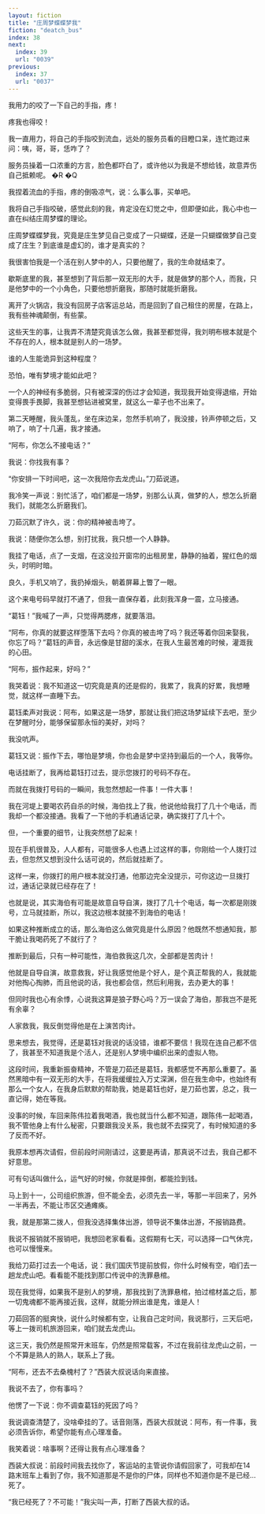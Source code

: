 ```yaml
---
layout: fiction
title: "庄周梦蝶蝶梦我"
fiction: "deatch_bus"
index: 38
next:
  index: 39
  url: "0039"
previous:
  index: 37
  url: "0037"
---
```

我用力的咬了一下自己的手指，疼！

疼我也得咬！

我一直用力，将自己的手指咬到流血，远处的服务员看的目瞪口呆，连忙跑过来问：咦，哥，哥，恁咋了？

服务员操着一口浓重的方言，脸色都吓白了，或许他以为我是不想给钱，故意弄伤自己抵赖呢。 �R �Q

我捏着流血的手指，疼的倒吸凉气，说：么事么事，买单吧。

我将自己手指咬破，感觉此刻的我，肯定没在幻觉之中，但即便如此，我心中也一直在纠结庄周梦蝶的理论。

庄周梦蝶蝶梦我，究竟是庄生梦见自己变成了一只蝴蝶，还是一只蝴蝶做梦自己变成了庄生？到底谁是虚幻的，谁才是真实的？

我很害怕我是一个活在别人梦中的人，只要他醒了，我的生命就结束了。

歇斯底里的我，甚至想到了背后那一双无形的大手，就是做梦的那个人，而我，只是他梦中的一个小角色，只要他想折磨我，那随时就能折磨我。

离开了火锅店，我没有回房子店客运总站，而是回到了自己租住的房屋，在路上，我有些神魂颠倒，有些蒙。

这些天生的事，让我弄不清楚究竟该怎么做，我甚至都觉得，我刘明布根本就是个不存在的人，根本就是别人的一场梦。

谁的人生能诡异到这种程度？

恐怕，唯有梦境才能如此吧？

一个人的神经有多脆弱，只有被深深的伤过才会知道，我现我开始变得退缩，开始变得畏手畏脚，我甚至想钻进被窝里，就这么一辈子也不出来了。

第二天睡醒，我头蓬乱，坐在床边呆，忽然手机响了，我没接，铃声停顿之后，又响了，响了十几遍，我才接通。

“阿布，你怎么不接电话？”

我说：你找我有事？

“你安排一下时间吧，这一次我陪你去龙虎山。”刀茹说道。

我冷笑一声说：别忙活了，咱们都是一场梦，别那么认真，做梦的人，想怎么折磨我们，就能怎么折磨我们。

刀茹沉默了许久，说：你的精神被击垮了。

我说：随便你怎么想，别打扰我，我只想一个人静静。

我挂了电话，点了一支烟，在这没拉开窗帘的出租房里，静静的抽着，猩红色的烟头，时明时暗。

良久，手机又响了，我扔掉烟头，朝着屏幕上瞥了一眼。

这个来电号码早就打不通了，但我一直保存着，此刻我浑身一震，立马接通。

“葛钰！”我喊了一声，只觉得两腮疼，就要落泪。

“阿布，你真的就要这样堕落下去吗？你真的被击垮了吗？我还等着你回来娶我，你忘了吗？”葛钰的声音，永远像是甘甜的溪水，在我人生最苦难的时候，灌溉我的心田。

“阿布，振作起来，好吗？”

我哭着说：我不知道这一切究竟是真的还是假的，我累了，我真的好累，我想睡觉，就这样一直睡下去。

葛钰柔声对我说：阿布，如果这是一场梦，那就让我们把这场梦延续下去吧，至少在梦醒时分，能够保留那永恒的美好，对吗？

我没吭声。

葛钰又说：振作下去，哪怕是梦境，你也会是梦中坚持到最后的一个人，我等你。

电话挂断了，我再给葛钰打过去，提示您拨打的号码不存在。

而就在我拨打号码的一瞬间，我忽然想起一件事！一件大事！

我在河堤上要喝农药自杀的时候，海伯找上了我，他说他给我打了几十个电话，而我却一个都没接通。我看了一下他的手机通话记录，确实拨打了几十个。

但，一个重要的细节，让我突然想了起来！

现在手机很普及，人人都有，可能很多人也遇上过这样的事，你刚给一个人拨打过去，但忽然又想到没什么话可说的，然后就挂断了。

这样一来，你拨打的用户根本就没打通，他那边完全没提示，可你这边一旦拨打过，通话记录就已经存在了！

也就是说，其实海伯有可能是故意自导自演，拨打了几十个电话，每一次都是刚拨号，立马就挂断，所以，我这边根本就接不到海伯的电话！

如果这种推断成立的话，那么海伯这么做究竟是什么原因？他既然不想通知我，那干脆让我喝药死了不就行了？

推断到最后，只有一种可能性，海伯救我这几次，全部都是苦肉计！

他就是自导自演，故意救我，好让我感觉他是个好人，是个真正帮我的人，我就能对他掏心掏肺，而且他说的话，我也都会信，然后利用我，去办更大的事！

但同时我也心有余悸，心说我这算是狼子野心吗？万一误会了海伯，那我岂不是死有余辜？

人家救我，我反倒觉得他是在上演苦肉计。

思来想去，我觉得，还是葛钰对我说的话没错，谁都不要信！我现在连自己都不信了，我甚至不知道我是个活人，还是别人梦境中编织出来的虚拟人物。

这段时间，我重新振奋精神，不管是刀茹还是葛钰，我都感觉不再那么重要了。虽然黑暗中有一双无形的大手，在将我缓缓拉入万丈深渊，但在我生命中，也始终有那么一个女人，在我身后默默的帮助我，她是葛钰也好，是刀茹也罢，总之，我一直记得，她在等我。

没事的时候，车回来陈伟拉着我喝酒，我也就当什么都不知道，跟陈伟一起喝酒，我不管他身上有什么秘密，只要跟我没关系，我也就不去探究了，有时候知道的多了反而不好。

我原本想再次请假，但前段时间刚请过，这要是再请，那真说不过去，我自己都不好意思。

可有句话叫做什么，运气好的时候，你就是摔倒，都能捡到钱。

马上到十一，公司组织旅游，但不能全去，必须先去一半，等那一半回来了，另外一半再去，不能让市区交通瘫痪。

我，就是那第二拨人，但我没选择集体出游，领导说不集体出游，不报销路费。

我说不报销就不报销吧，我想回老家看看。这假期有七天，可以选择一口气休完，也可以慢慢来。

我给刀茹打过去一个电话，说：我们国庆节提前放假，你什么时候有空，咱们去一趟龙虎山吧。看看能不能找到那口传说中的洗罪悬棺。

现在我觉得，如果我不是别人的梦境，那我找到了洗罪悬棺，拍过棺材盖之后，那一切鬼魂都不能再接近我，这样，就能分辨出谁是鬼，谁是人！

刀茹回答的挺爽快，说什么时候都有空，让我自己定时间，我说那行，三天后吧，等上一拨司机旅游回来，咱们就去龙虎山。

这三天，我仍然是照常开末班车，仍然是照常载客，不过在我前往龙虎山之前，一个不算是熟人的熟人，联系上了我。

“阿布，还去不去桑槐村了？”西装大叔说话向来直接。

我说不去了，你有事吗？

他愣了一下说：你不调查葛钰的死因了吗？

我说调查清楚了，没啥牵挂的了。话音刚落，西装大叔就说：阿布，有一件事，我必须告诉你，希望你能有点心理准备。

我笑着说：啥事啊？还得让我有点心理准备？

西装大叔说：前段时间我去找你了，客运站的主管说你请假回家了，可我却在14路末班车上看到了你，我不知道那是不是你的尸体，同样也不知道你是不是已经...死了。

“我已经死了？不可能！”我尖叫一声，打断了西装大叔的话。